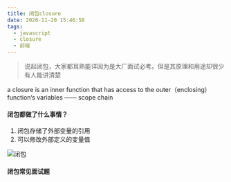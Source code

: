 ```yaml
---
title: 闭包closure
date: 2020-11-20 15:46:58
tags:
  - javascript
  - closure
  - 前端
---
```



> 说起闭包，大家都耳熟能详因为是大厂面试必考。但是其原理和用途却很少有人能讲清楚

  a closure is an inner function that has access to the outer（enclosing）function‘s variables —— scope chain


#### 闭包都做了什么事情？

1. 闭包存储了外部变量的引用
2. 可以修改外部定义的变量值

![闭包](/assets/img/closure.png) 


#### 闭包常见面试题
